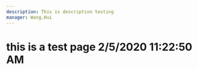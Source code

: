 ```yaml
---
description: This is description testing
manager: Wang.Hui
---
```

# this is a test page 2/5/2020 11:22:50 AM